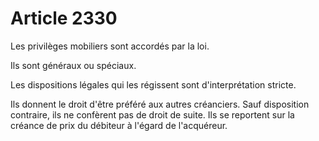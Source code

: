 # Article 2330

Les privilèges mobiliers sont accordés par la loi.

Ils sont généraux ou spéciaux.

Les dispositions légales qui les régissent sont d'interprétation stricte.

Ils donnent le droit d'être préféré aux autres créanciers. Sauf disposition contraire, ils ne confèrent pas de droit de suite. Ils se reportent sur la créance de prix du débiteur à l'égard de l'acquéreur.

